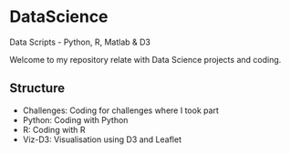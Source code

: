 # DataScience
Data Scripts - Python, R, Matlab &amp; D3

Welcome to my repository relate with Data Science projects and coding.

## Structure

* Challenges: Coding for challenges where I took part
* Python: Coding with Python
* R: Coding with R
* Viz-D3: Visualisation using D3 and Leaflet

